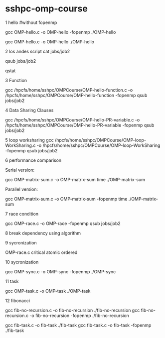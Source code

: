 # sshpc-omp-course

1 hello
#without fopenmp

gcc OMP-hello.c -o OMP-hello -fopenmp
./OMP-hello

gcc OMP-hello.c -o OMP-hello
./OMP-hello

2 los andes script
cat jobs/job2

qsub jobs/job2

qstat

3 Function

gcc /hpcfs/home/sshpc/OMPCourse/OMP-hello-function.c -o /hpcfs/home/sshpc/OMPCourse/OMP-hello-function -fopenmp
qsub jobs/job2

4 Data Sharing Clauses

gcc /hpcfs/home/sshpc/OMPCourse/OMP-hello-PR-variable.c -o /hpcfs/home/sshpc/OMPCourse/OMP-hello-PR-variable -fopenmp
qsub jobs/job2

5 loop worksharing
gcc /hpcfs/home/sshpc/OMPCourse/OMP-loop-WorkSharing.c -o /hpcfs/home/sshpc/OMPCourse/OMP-loop-WorkSharing -fopenmp
qsub jobs/job2

6 performance comparison

Serial version:​

gcc OMP-matrix-sum.c -o OMP-matrix-sum​
time ./OMP-matrix-sum ​

Parallel version:​

gcc OMP-matrix-sum.c -o OMP-matrix-sum -fopenmp​
time ./OMP-matrix-sum ​

7 race condition

gcc OMP-race.c -o OMP-race -fopenmp
qsub jobs/job2

8 break dependency using algorithm

9 sycronization

OMP-race.c
  critical
  atomic
  ordered

10 sycronization

gcc OMP-sync.c -o OMP-sync -fopenmp
./OMP-sync

11 task

gcc OMP-task.c -o OMP-task
./OMP-task 

12 fibonacci

gcc fib-no-recursion.c -o fib-no-recursion
./fib-no-recursion
gcc fib-no-recursion.c -o fib-no-recursion -fopenmp
./fib-no-recursion

gcc fib-task.c -o fib-task 
./fib-task 
gcc fib-task.c -o fib-task -fopenmp
./fib-task
